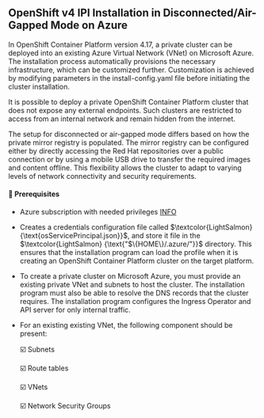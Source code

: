 
## OpenShift v4 IPI Installation in Disconnected/Air-Gapped Mode on Azure

In OpenShift Container Platform version 4.17, a private cluster can be deployed into an existing Azure Virtual Network (VNet) on Microsoft Azure. The installation process automatically provisions the necessary infrastructure, which can be customized further. Customization is achieved by modifying parameters in the install-config.yaml file before initiating the cluster installation.

It is possible to deploy a private OpenShift Container Platform cluster that does not expose any external endpoints. Such clusters are restricted to access from an internal network and remain hidden from the internet.

The setup for disconnected or air-gapped mode differs based on how the private mirror registry is populated. The mirror registry can be configured either by directly accessing the Red Hat repositories over a public connection or by using a mobile USB drive to transfer the required images and content offline. This flexibility allows the cluster to adapt to varying levels of network connectivity and security requirements.

#### 🔹 Prerequisites

- Azure subscription with needed privileges [INFO](https://docs.openshift.com/container-platform/4.17/installing/installing_azure/installing-azure-account.html#installation-azure-limits_installing-azure-account)

- Creates a credentials configuration file called $`\textcolor{LightSalmon} {\text{osServicePrincipal.json}}`$, and store it file in the  $`\textcolor{LightSalmon} {\text{"$\{HOME\}/.azure/"}}`$ directory. This ensures that the installation program can load the profile when it is creating an OpenShift Container Platform cluster on the target platform.

- To create a private cluster on Microsoft Azure, you must provide an existing private VNet and subnets to host the cluster. The installation program must also be able to resolve the DNS records that the cluster requires. The installation program configures the Ingress Operator and API server for only internal traffic.

- For an existing existing VNet, the following component should be present:

   ☑️ Subnets

   ☑️ Route tables

   ☑️ VNets

   ☑️ Network Security Groups